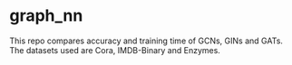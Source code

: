 # graph_nn
This repo compares accuracy and training time of GCNs, GINs and GATs. The datasets used are Cora, IMDB-Binary and Enzymes.

